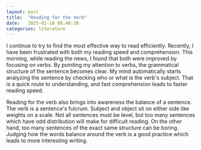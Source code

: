 ```yaml
---
layout: post
title:  "Reading for the Verb"
date:   2025-02-18 08:46:30
categories: literature
---
```


I continue to try to find the most effective way to read efficiently.  Recently, I have been frustrated with both my reading speed and comprehension.  This morning, while reading the news, I found that both were improved by focusing on verbs.  By pointing my attention to verbs, the grammatical structure of the sentence becomes clear.  My mind automatically starts analyzing the sentence by checking who or what is the verb's subject.  That is a quick route to understanding, and fast comprehension leads to faster reading speed.  

Reading for the verb also brings into awareness the balance of a sentence.   The verb is a sentence's fulcrum.  Subject and object sit on either side like weights on a scale.  Not all sentences must be level, but too many sentences which have odd distribution will make for difficult reading.  On the other hand, too many sentences of the exact same structure can be boring.  Judging how the words balance around the verb is a good practice which leads to more interesting writing. 